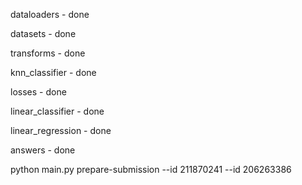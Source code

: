 dataloaders - done

datasets - done

transforms - done

knn_classifier - done

losses - done

linear_classifier - done

linear_regression - done

answers - done

python main.py prepare-submission --id 211870241 --id 206263386